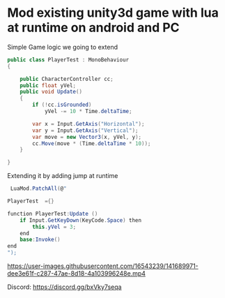 # Mod existing unity3d game with lua at runtime on android and PC

Simple Game logic we going to extend

```c#
public class PlayerTest : MonoBehaviour
{

    public CharacterController cc;
    public float yVel;
    public void Update()
    {
        if (!cc.isGrounded)
            yVel -= 10 * Time.deltaTime;

        var x = Input.GetAxis("Horizontal");
        var y = Input.GetAxis("Vertical");
        var move = new Vector3(x, yVel, y);
        cc.Move(move * (Time.deltaTime * 10));
    }

}
```

Extending it by adding jump at runtime

```c#
 LuaMod.PatchAll(@"

PlayerTest  ={} 

function PlayerTest:Update ()
    if Input.GetKeyDown(KeyCode.Space) then
        this.yVel = 3;    
    end
    base:Invoke()
end
");
```

https://user-images.githubusercontent.com/16543239/141689971-dee3e61f-c287-47ae-8d18-4a103996248e.mp4

Discord: https://discord.gg/bxVky7seqa
